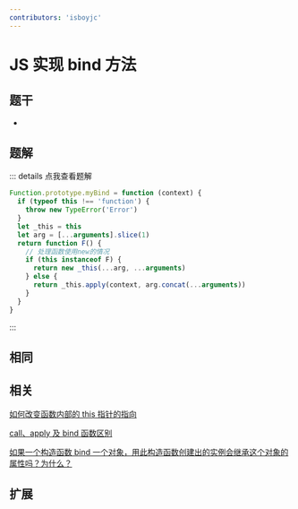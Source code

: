 ```yaml
---
contributors: 'isboyjc'
---
```


# JS 实现 bind 方法


## 题干

- 



## 题解

::: details 点我查看题解

```js
Function.prototype.myBind = function (context) {
  if (typeof this !== 'function') {
    throw new TypeError('Error')
  }
  let _this = this
  let arg = [...arguments].slice(1)
  return function F() {
    // 处理函数使用new的情况
    if (this instanceof F) {
      return new _this(...arg, ...arguments)
    } else {
      return _this.apply(context, arg.concat(...arguments))
    }
  }
}
```

:::



## 相同


## 相关

[如何改变函数内部的 this 指针的指向](../core/080this/080020_update_function_this.md)

[call、apply 及 bind 函数区别](../core/080this/080030_call_apply_bind.md)

[如果一个构造函数 bind 一个对象，用此构造函数创建出的实例会继承这个对象的属性吗？为什么？](../core/090prototype/090030_constructor_bind_and_inherit.md)
## 扩展

